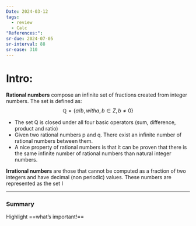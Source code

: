 ```yaml
---
Date: 2024-03-12
tags:
  - review
  - Calc
"References:":
sr-due: 2024-07-05
sr-interval: 88
sr-ease: 310
---
```

# Intro: 
**Rational numbers** compose an infinite set of fractions created from integer numbers. The set is defined as: 
$$
\mathbb{Q} = \{a/b, with a,b \in Z, b \not = 0\}
$$
+ The set Q is closed under all four basic operators (sum, difference, product and ratio)
+ Given two rational numbers p and q. There exist an infinite number of rational numbers between them. 
+ A nice property of rational numbers is that it can be proven that there is the same infinite number of rational numbers than natural integer numbers. 

**Irrational numbers** are those that cannot be computed as a fraction of two integers and have decimal (non periodic) values. These numbers are represented as the set I

---
### Summary
Highlight ==what’s important!==

